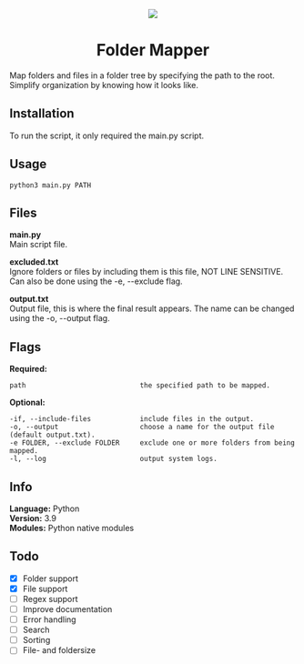 <p align="center"><img src="https://i.imgur.com/4Gz581X.png"></p>

<h1 align="center">Folder Mapper</h1>
Map folders and files in a folder tree by specifying the path to the root. Simplify organization by knowing how it looks like.

## Installation
To run the script, it only required the main.py script.

## Usage

```
python3 main.py PATH
```

## Files
**main.py**<br/>
Main script file.

**excluded.txt**<br/>
Ignore folders or files by including them is this file, NOT LINE SENSITIVE. Can also be done using the -e, --exclude flag.

**output.txt**<br/>
Output file, this is where the final result appears. The name can be changed using the -o, --output flag.

## Flags

**Required:**
```
path                            the specified path to be mapped.
```

**Optional:**
```
-if, --include-files            include files in the output.
-o, --output                    choose a name for the output file (default output.txt).
-e FOLDER, --exclude FOLDER     exclude one or more folders from being mapped.
-l, --log                       output system logs.
```

## Info
**Language:** Python<br/>
**Version:** 3.9<br/>
**Modules:** Python native modules<br/>

## Todo
- [x] Folder support
- [x] File support
- [ ] Regex support
- [ ] Improve documentation
- [ ] Error handling
- [ ] Search
- [ ] Sorting
- [ ] File- and foldersize
